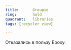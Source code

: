 ```yaml
---
title:      Groupie
ring:       hold
quadrant:   libraries
tags: [recycler view]

---
```


Отказались в пользу Epoxy.
